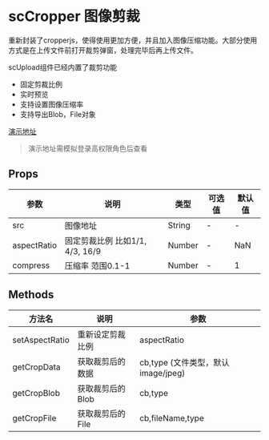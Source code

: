 # scCropper 图像剪裁
重新封装了cropperjs，使得使用更加方便，并且加入图像压缩功能。大部分使用方式是在上传文件前打开裁剪弹窗，处理完毕后再上传文件。

scUpload组件已经内置了裁剪功能

- 固定剪裁比例
- 实时预览
- 支持设置图像压缩率
- 支持导出Blob，File对象

[演示地址](https://python-abc.xyz/scui-doc/demo/#/vab/cropper)
> 演示地址需模拟登录高权限角色后查看

## Props
|参数		|说明											|类型				|可选值	|默认值					|
|--			|--												|--					|--		|--						|
|src		|图像地址										|String				|-		|-						|
|aspectRatio|固定剪裁比例 比如1/1, 4/3, 16/9					|Number				|-		|NaN					|
|compress	|压缩率 范围0.1-1								|Number				|-		|1						|

## Methods
|方法名			|说明										|参数							|
|--				|--											|--								|
|setAspectRatio	|重新设定剪裁比例								|aspectRatio					|
|getCropData	|获取裁剪后的数据								|cb,type (文件类型，默认image/jpeg)	|
|getCropBlob	|获取裁剪后的	Blob							|cb,type							|
|getCropFile	|获取裁剪后的	File							|cb,fileName,type					|